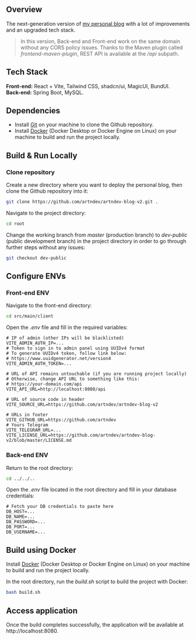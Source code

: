 ## Overview

The next-generation version of [my personal blog](https://github.com/artndev/artndev-blog) with a lot of improvements and an upgraded tech stack.

> In this version, Back-end and Front-end work on the same domain without any CORS policy issues. Thanks to the Maven plugin called _frontend-maven-plugin_, REST API is available at the _/api_ subpath.

## Tech Stack

**Front-end:** React + Vite, Tailwind CSS, shadcn/ui, MagicUI, BundUI.
</br>
**Back-end:** Spring Boot, MySQL.

## Dependencies

- Install [Git](https://git-scm.com/) on your machine to clone the Github repository.
- Install [Docker](https://www.docker.com/) (Docker Desktop or Docker Engine on Linux) on your machine to build and run the project locally.

## Build & Run Locally

### Clone repository

Create a new directory where you want to deploy the personal blog, then clone the Github repository into it:

```bash
git clone https://github.com/artndev/artndev-blog-v2.git .
```

Navigate to the project directory:

```bash
cd root
```

Change the working branch from _master_ (production branch) to _dev-public_ (public development branch) in the project directory in order to go through further steps without any issues:

```bash
git checkout dev-public
```

## Configure ENVs

### Front-end ENV

Navigate to the front-end directory:

```bash
cd src/main/client
```

Open the _.env_ file and fill in the required variables:

```env
# IP of admin (other IPs will be blacklisted)
VITE_ADMIN_AUTH_IP=...
# Token to sign in to admin panel using UUIDv4 format
# To generate UUIDv4 token, follow link below:
# https://www.uuidgenerator.net/version4
VITE_ADMIN_AUTH_TOKEN=...

# URL of API remains untouchable (if you are running project locally)
# Otherwise, change API URL to something like this:
# https://your-domain.com/api
VITE_API_URL=http://localhost:8080/api

# URL of source code in header
VITE_SOURCE_URL=https://github.com/artndev/artndev-blog-v2

# URLs in footer
VITE_GITHUB_URL=https://github.com/artndev
# Yours Telegram
VITE_TELEGRAM_URL=...
VITE_LICENSE_URL=https://github.com/artndev/artndev-blog-v2/blob/master/LICENSE.md
```

### Back-end ENV

Return to the root directory:

```bash
cd ../../..
```

Open the _.env_ file located in the root directory and fill in your database credentials:

```env
# Fetch your DB credentials to paste here
DB_HOST=...
DB_NAME=...
DB_PASSWORD=...
DB_PORT=...
DB_USERNAME=...
```

## Build using Docker

Install [Docker](https://www.docker.com/) (Docker Desktop or Docker Engine on Linux) on your machine to build and run the project locally.

In the root directory, run the _build.sh_ script to build the project with Docker:

```bash
bash build.sh
```

## Access application

Once the build completes successfully, the application will be available at http://localhost:8080.
